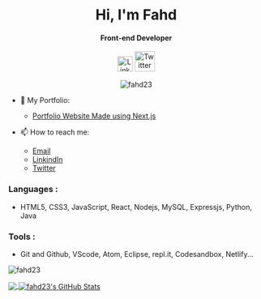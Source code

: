 <div align="center">

# Hi, I'm Fahd
#### Front-end Developer
  <a href="https://www.linkedin.com/in/sn-fahd/" target="_blank"><img src="https://cdn.worldvectorlogo.com/logos/linkedin-icon-2.svg" title="Linkedin" alt="Linkedin Account" width="30"/></a>
  <a href="https://twitter.com/rutvikumak13"><img src="https://cdn.worldvectorlogo.com/logos/twitter-6.svg" title="Twitter" alt="Twitter Account" width="40"/></a>
  <p> <img src="https://komarev.com/ghpvc/?username=fahd23&label=Profile%20views&color=0e75b6&style=flat" alt="fahd23" /> </p>
</div>


- 🧾 My Portfolio: 
  - <a href="https://fahd-portfolio.vercel.app/" target="_blank">Portfolio Website Made using Next.js</a>
  
- 📫 How to reach me:
  - <a href="mailto:fahdpno@email.com" target="_blank">Email</a>
  - <a href="https://www.linkedin.com/in/sn-fahd/" target="_blank">LinkindIn</a>
  - <a href="https://twitter.com/Snfahd_" target="_blank">Twitter</a>

### Languages :
  - HTML5, CSS3, JavaScript, React, Nodejs, MySQL, Expressjs, Python, Java

### Tools : 
  - Git and Github, VScode, Atom, Eclipse, repl.it, Codesandbox, Netlify...

<p><img align="center" src="https://github-readme-streak-stats.herokuapp.com/?user=fahd23&" alt="fahd23" /></p>


<a href="https://github.com/fahd23/fahd23">
  <img align="center" src="https://github-readme-stats.vercel.app/api/top-langs/?username=fahd23&title_color=ffffff&text_color=c9cacc&icon_color=2bbc8a&bg_color=1d1f21&langs_count=3" />
</a>
<a href="https://github.com/fahd23/fahd23">
  <img align="center" src="https://github-readme-stats.vercel.app/api?username=fahd23&show_icons=true&line_height=27&count_private=true&title_color=ffffff&text_color=c9cacc&icon_color=2bbc8a&bg_color=1d1f21" alt="fahd23's GitHub Stats" />
</a>
</div>

